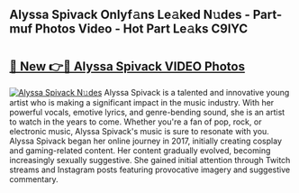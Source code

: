 ## Alyssa Spivack Onlyf𝚊ns Le𝚊ked N𝚞des - Part-muf Photos Video - Hot Part Le𝚊ks C9lYC

# <h2><a href="http://ab59456.deff.icu/?id=Alyssa+Spivack">🔗 New 👉🔴 Alyssa Spivack VIDEO Photos</a></h2>

[![Alyssa Spivack N𝚞des](https://i.imgur.com/rIISA9y.gif)](http://ab59456.deff.icu/?id=Alyssa+Spivack)
Alyssa Spivack is a talented and innovative young artist who is making a significant impact in the music industry. With her powerful vocals, emotive lyrics, and genre-bending sound, she is an artist to watch in the years to come. Whether you're a fan of pop, rock, or electronic music, Alyssa Spivack's music is sure to resonate with you. Alyssa Spivack began her online journey in 2017, initially creating cosplay and gaming-related content. Her content gradually evolved, becoming increasingly sexually suggestive. She gained initial attention through Twitch streams and Instagram posts featuring provocative imagery and suggestive commentary.
